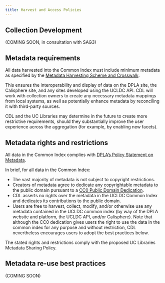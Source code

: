 ```yaml
---
title: Harvest and Access Policies
---
```


## Collection Development
(COMING SOON, in consultation with SAG3)

## Metadata requirements
All data harvested into the Common Index must include minimum metadata as specified by the [Metadata Harvesting Scheme and Crosswalk]({{site.url}}{{site.baseurl}}/docs/registry/metadata-harvest/).

This ensures the interoperability and display of data on the DPLA site, the Calisphere site, and any sites developed using the UCLDC API. CDL will work with collection owners to create any necessary metadata mappings from local systems, as well as potentially enhance metadata by reconciling it with third-party sources.

CDL and the UC Libraries may determine in the future to create more restrictive requirements, should they substantially improve the user experience across the aggregation (for example, by enabling new facets).

## Metadata rights and restrictions
All data in the Common Index complies with [DPLA’s Policy Statement on Metadata](http://dp.la/info/wp-content/uploads/2013/04/DPLAMetadataPolicy.pdf). 

In brief, for all data in the Common Index:

- The vast majority of metadata is not subject to copyright restrictions.
- Creators of metadata agree to dedicate any copyrightable metadata to the public domain pursuant to a [CC0 Public Domain Dedication](http://creativecommons.org/publicdomain/zero/1.0/).
- CDL asserts no rights over the metadata in the UCLDC Common Index and dedicates its contributions to the public domain.
- Users are free to harvest, collect, modify, and/or otherwise use any metadata contained in the UCLDC common index (by way of the DPLA website and platform, the UCLDC API, and/or Calisphere). Note that although the CC0 dedication gives users the right to use the data in the common index for any purpose and without restriction, CDL nevertheless encourages users to adopt the best practices below.

The stated rights and restrictions comply with the proposed UC Libraries Metadata Sharing Policy.

## Metadata re-use best practices 
(COMING SOON)
